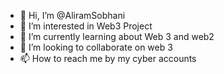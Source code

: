 - 👋 Hi, I’m @AliramSobhani
- 👀 I’m interested in Web3 Project
- 🌱 I’m currently learning about Web 3 and web2
- 💞️ I’m looking to collaborate on web 3 
- 📫 How to reach me by my cyber accounts

<!---
AliramSobhani/AliramSobhani is a ✨ special ✨ repository because its `README.md` (this file) appears on your GitHub profile.
You can click the Preview link to take a look at your changes.
--->
